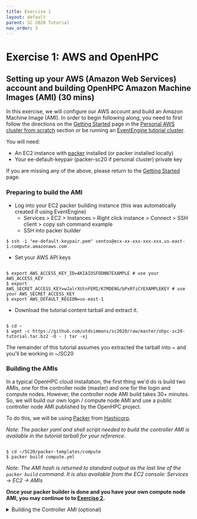 ```yaml
---
title: Exercise 1
layout: default
parent: SC 2020 Tutorial
nav_order: 3
---
```



# Exercise 1: AWS and OpenHPC
## Setting up your AWS (Amazon Web Services) account and building OpenHPC Amazon Machine Images (AMI) (30 mins)


In this exercise, we will configure our AWS account and build an Amazon Machine Image (AMI). 
In order to begin following along, you need to first follow the directions on the [Getting Started](getting-started.html) page in 
the [Personal AWS cluster from scratch](getting-started.html#personal-aws-cluster-from-scratch) section or be running an [EventEngine tutorial cluster](getting-started.html#eventengine-tutorial-cluster). 

You will need:

* An EC2 instance with [packer](https://packer.io) installed (or packer installed locally)
* Your ee-default-keypair (packer-sc20 if personal cluster) private key 


If you are missing any of the above, please return to the [Getting Started](getting-started.html) page.


### Preparing to build the AMI

* Log into your EC2 packer building instance (this was automatically created if using EventEngine)
  * Services > EC2 > Instances > Right click instance > Connect > SSH client > copy ssh command example
  * SSH into packer builder

~~~
$ ssh -i "ee-default-keypair.pem" centos@ecx-xx-xxx-xxx-xxx.us-east-1.compute.amazonaws.com
~~~

* Set your AWS API keys

~~~

$ export AWS_ACCESS_KEY_ID=AKIAIOSFODNN7EXAMPLE # use your AWS_ACCESS_KEY
$ export AWS_SECRET_ACCESS_KEY=wJalrXUtnFEMI/K7MDENG/bPxRfiCYEXAMPLEKEY # use your AWS_SECRET_ACCESS_KEY
$ export AWS_DEFAULT_REGION=us-east-1

~~~

* Download the tutorial content tarball and extract it.

~~~

$ cd ~
$ wget -c https://github.com/utdsimmons/sc2020/raw/master/ohpc-sc20-tutorial.tar.bz2 -O - | tar -xj

~~~

The remainder of this tutorial assumes you extracted the tarball into ~ and you'll be working in ~/SC20



### Building the AMIs

In a typical OpenHPC cloud installation, the first thing we'd do is build two AMIs, one for the controller node (master) and
one for the login and compute nodes. However, the controller node AMI build takes 30+ minutes.
So, we will build our own login / compute node AMI and use a public controller node AMI published by the OpenHPC project.

To do this, we will be using [Packer](https://www.packer.io/) from [Hashicorp](https://www.hashicorp.com/). 

*Note: The packer yaml and shell script needed to build the controller AMI is available in the tutorial tarball for your reference.*

~~~

$ cd ~/SC20/packer-templates/compute
$ packer build compute.yml

~~~

*Note: The AMI hash is returned to standard output as the last line of the `packer build` command. It is also available from the EC2 console: Services -> EC2 -> AMIs*

**Once your packer builder is done and you have your own compute node AMI, you may continue to 
to [Exercise 2](exercise2.html).**

<details>
<summary>Building the Controller AMI (optional)</summary>
<pre>
<code>
$ cd ~/SC20/packer-templates/controller
$ packer build controller.yml
</code>
</pre>
</details>

